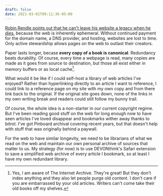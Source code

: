 ```yaml
---
draft: false
date: 2021-03-01T09:11:36-05:00
---
```


[Robin Rendle points out that he can't leave his website a legacy when he dies][1], because the web is inherently ephemeral. Without continued payment for the domain name, a DNS provider, and hosting, websites are lost to time. Only active stewardship allows pages on the web to outlast their creators.

Paper lasts longer, becase **every copy of a book is canonical**. Redundancy beats durability. Of course, every time a webpage is read, many copies are made as it goes from source to destination, but those all exist either in memory buffers or as local cache[^1].

What would it be like if I could self-host a library of web articles I've enjoyed? Rather than hyperlinking directly to an article I want to reference, I could link to a reference page on my site with my own copy and from there link back to the original. If the original site goes down, none of the links in my own writing break and readers could still follow my bunny trail.

Of course, the whole idea is a non-starter in our current copyright regime. But I've been reading good stuff on the web for long enough now to have seen articles I've loved disappear and bookmarks wither away thanks to bitrot. I've got Pinboard archival covering recent years, but that doesn't help with stuff that was originally behind a paywall.

For the web to have similar longevity, we need to be librarians of what we read on the web and maintain our own personal archive of sources that matter to us. My strategy (for now) is to use DEVONthink's Safari extension to save a simplified web archive of every article I bookmark, so at least I have my own redundant library.

[^1]: Yes, I am aware of The Internet Archive. They're great! But they don't index anything and they also let people purge old content. I don't care if you are embarrassed by your old articles. Writers can't come take their old books off my shelves.

[1]: https://www.robinrendle.com/notes/inheritance